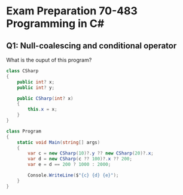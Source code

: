# Exam Preparation 70-483 Programming in C#

## Q1: Null-coalescing and conditional operator

What is the ouput of this program?

```C#
class CSharp
{
    public int? x;
    public int? y;

    public CSharp(int? x)
    {
        this.x = x;
    }
}

class Program
{
    static void Main(string[] args)
    {
        var c = new CSharp(10)?.y ?? new CSharp(20)?.x;
        var d = new CSharp(c ?? 100)?.x ?? 200;
        var e = d == 200 ? 1000 : 2000;

        Console.WriteLine($"{c} {d} {e}");
    }
}
```
